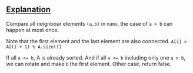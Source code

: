 ## [Explanation](https://leetcode.com/problems/check-if-array-is-sorted-and-rotated/discuss/1053508/JavaC%2B%2BPython-Easy-and-Concise)
Compare all neignbour elements ```(a,b)``` in ```nums```,
the case of ```a > b``` can happen at most once.

Note that the first element and the last element are also connected.  ```A[i] > A[(i + 1) % A.size()]```

If all ```a <= b```, A is already sorted.
And if all ```a <= b``` including only one ```a > b```,
we can rotate and make ```b``` the first element.
Other case, return false.
